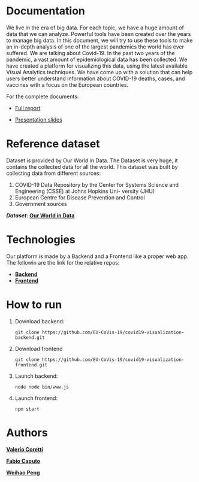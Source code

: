 # Documentation
We live in the era of big data. For each topic, we have a huge amount of data that we can analyze. Powerful tools have been created over the years to manage big data. In this document, we will try to use these tools to make an in-depth analysis of one of the largest pandemics the world has ever suffered. We are talking about Covid-19. In the past two years of the pandemic, a vast amount of epidemiological data has been collected. We have created a platform for visualizing this data, using the latest available Visual Analytics techniques. We have come up with a solution that can help users better understand information about COVID-19 deaths, cases, and vaccines with a focus on the European countries.

For the complete documents:

* [Full report](./report.pdf)

* [Presentation slides](./slides.pdf)


# Reference dataset
Dataset is provided by Our World in Data. The Dataset is very huge, it contains the collected data for all the world. This dataset was built by collecting data from different sources:

1) COVID-19 Data Repository by the Center for Systems Science and Engineering (CSSE) at Johns Hopkins Uni- versity (JHU)
2) European Centre for Disease Prevention and Control
3) Government sources

***Dataset***: **[Our World in Data](https://github.com/owid/covid-19-data)**

# Technologies
Our platform is made by a Backend and a Frontend like a proper web app. The followin are the link for the relative repos:

* **[Backend](https://github.com/EU-CoVis-19/covid19-visualization-backend)**
* **[Frontend](https://github.com/EU-CoVis-19/covid19-visualization-frontend)**

# How to run

1) Download backend:
    ```
    git clone https://github.com/EU-CoVis-19/covid19-visualization-backend.git
    ```
2) Download frontend
    ```
    git clone https://github.com/EU-CoVis-19/covid19-visualization-frontend.git
    ```
3) Launch backend:
    ```
    node node bin/www.js
    ```
4) Launch frontend:
    ```
    npm start
    ```

# Authors

**[Valerio Coretti](https://www.linkedin.com/in/valerio-coretti-2913721a3/)**

**[Fabio Caputo](https://www.linkedin.com/in/fabio-caputo-41163b171/)**

**[Weihao Peng](https://www.linkedin.com/in/weihao-peng-a872b320a/)**
